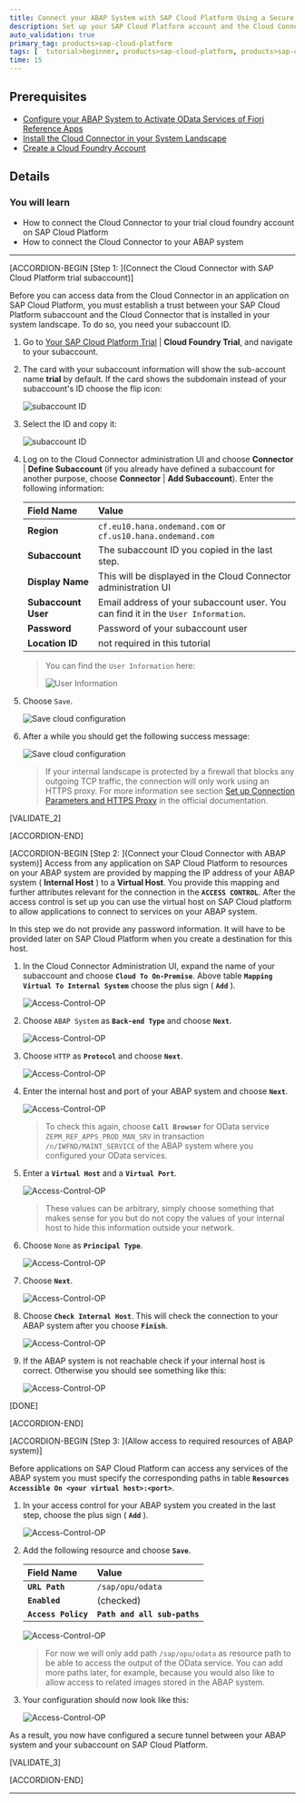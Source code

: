 ```yaml
---
title: Connect your ABAP System with SAP Cloud Platform Using a Secure Tunnel
description: Set up your SAP Cloud Platform account and the Cloud Connector to establish a secure tunnel between SAP Cloud Platform and the Application Server ABAP in your system landscape.
auto_validation: true
primary_tag: products>sap-cloud-platform
tags: [  tutorial>beginner, products>sap-cloud-platform, products>sap-cloud-platform-connectivity ]
time: 15
---
```


## Prerequisites  
  - [Configure your ABAP System to Activate OData Services of Fiori Reference Apps](https://developers.sap.com/tutorials/cp-connectivity-configure-fiori-reference-apps.html)
  - [Install the Cloud Connector in your System Landscape](https://developers.sap.com/tutorials/cp-connectivity-install-cloud-connector.html)
  - [Create a Cloud Foundry Account](https://developers.sap.com/tutorials/cp-cf-create-account.html)

## Details
### You will learn  
  - How to connect the Cloud Connector to your trial cloud foundry account on SAP Cloud Platform
  - How to connect the Cloud Connector to your ABAP system


---

[ACCORDION-BEGIN [Step 1: ](Connect the Cloud Connector with SAP Cloud Platform trial subaccount)]

Before you can access data from the Cloud Connector in an application on SAP Cloud Platform, you must establish a trust between your SAP Cloud Platform subaccount and the Cloud Connector that is installed in your system landscape. To do so, you need your subaccount ID.

1. Go to [Your SAP Cloud Platform Trial](https://account.hanatrial.ondemand.com/cockpit) | **Cloud Foundry Trial**, and navigate to your subaccount.

1. The card with your subaccount information will show the sub-account name **trial** by default. If the card shows the subdomain instead of your subaccount's ID choose the flip icon:

    ![subaccount ID](step-01-Find-Trial-ID-001.png)

1. Select the ID and copy it:

    ![subaccount ID](step-01-Find-Trial-ID-002.png)

1. Log on to the Cloud Connector administration UI and choose **Connector** | **Define Subaccount** (if you already have defined a subaccount for another purpose, choose **Connector** | **Add Subaccount**). Enter the following information:

    |  Field Name            | Value                                                                   |
    |:-----------------------|:------------------------------------------------------------------------|
    |  **Region**            | `cf.eu10.hana.ondemand.com` or `cf.us10.hana.ondemand.com`              |
    |  **Subaccount**        | The subaccount ID you copied in the last step.                          |
    |  **Display Name**      | This will be displayed in the Cloud Connector administration UI         |
    |  **Subaccount User**   | Email address of your subaccount user. You can find it in the `User Information`. |
    |  **Password**          | Password of your subaccount user                                        |
    |  **Location ID**       | not required in this tutorial                                           |
    > You can find the `User Information` here:
    >
    >  ![User Information](step-01-Find-Trial-ID-003.png)

1. Choose `Save`.

    ![Save cloud configuration](step-01-Configure-Cloud-001.png)

1. After a while you should get the following success message:

    ![Save cloud configuration](step-01-Configure-Cloud-002.png)
    > If your internal landscape is protected by a firewall that blocks any outgoing TCP traffic, the connection will only work using an HTTPS proxy. For more information see section [Set up Connection Parameters and HTTPS Proxy](https://help.sap.com/viewer/cca91383641e40ffbe03bdc78f00f681/Cloud/en-US/db9170a7d97610148537d5a84bf79ba2.html#loiodb9170a7d97610148537d5a84bf79ba2__configure_proxy) in the official documentation.

[VALIDATE_2]

[ACCORDION-END]


[ACCORDION-BEGIN [Step 2: ](Connect your Cloud Connector with ABAP system)]
Access from any application on SAP Cloud Platform to resources on your ABAP system are provided by mapping the IP address of your ABAP system ( **Internal Host** ) to a **Virtual Host**. You provide this mapping and further attributes relevant for the connection in the **`ACCESS CONTROL`**. After the access control is set up you can use the virtual host on SAP Cloud platform to allow applications to connect to services on your ABAP system.

In this step we do not provide any password information. It will have to be provided later on SAP Cloud Platform when you create a destination for this host.

1. In the Cloud Connector Administration UI, expand the name of your subaccount and choose **`Cloud To On-Premise`**. Above table **`Mapping Virtual To Internal System`** choose the plus sign ( **`Add`** ).

    ![Access-Control-OP](step-03-Configure-OP-Connection-001.png)

1. Choose `ABAP System` as **`Back-end Type`** and choose **`Next`**.

    ![Access-Control-OP](step-03-Configure-OP-Connection-002.png)

1. Choose `HTTP` as **`Protocol`** and choose **`Next`**.

    ![Access-Control-OP](step-03-Configure-OP-Connection-003.png)

1. Enter the internal host and port of your ABAP system and choose **`Next`**.

    ![Access-Control-OP](step-03-Configure-OP-Connection-004.png)
    > To check this again, choose **`Call Browser`** for OData service `ZEPM_REF_APPS_PROD_MAN_SRV` in transaction `/n/IWFND/MAINT_SERVICE` of the ABAP system where you configured your OData services.

1. Enter a **`Virtual Host`** and a **`Virtual Port`**.

    ![Access-Control-OP](step-03-Configure-OP-Connection-005.png)

    >These values can be arbitrary, simply choose something that makes sense for you but do not copy the     values of your internal host to hide this information outside your network.


1. Choose `None` as **`Principal Type`**.

    ![Access-Control-OP](step-03-Configure-OP-Connection-006.png)

1. Choose **`Next`**.

    ![Access-Control-OP](step-03-Configure-OP-Connection-007.png)

1. Choose **`Check Internal Host`**. This will check the connection to your ABAP system after you choose **`Finish`**.

    ![Access-Control-OP](step-03-Configure-OP-Connection-008.png)

1. If the ABAP system is not reachable check if your internal host is correct. Otherwise you should see something like this:

    ![Access-Control-OP](step-03-Configure-OP-Connection-009.png)

[DONE]

[ACCORDION-END]

[ACCORDION-BEGIN [Step 3: ](Allow access to required resources of ABAP system)]

Before applications on SAP Cloud Platform can access any services of the ABAP system you must specify the corresponding paths in table **`Resources Accessible On <your virtual host>:<port>`**.

1. In your access control for your ABAP system you created in the last step, choose the plus sign ( **`Add`** ).

    ![Access-Control-OP](step-03-Configure-OP-Connection-010.png)

1. Add the following resource and choose **`Save`**.

    | Field Name                     | Value                              |
    |:-------------------------------|:-----------------------------------|
    | **`URL Path`**                 | `/sap/opu/odata`                   |
    | **`Enabled`**                  | (checked)                          |
    | **`Access Policy`**            | **`Path and all sub-paths`**       |

    ![Access-Control-OP](step-03-Configure-OP-Connection-011.png)
    > For now we will only add path `/sap/opu/odata` as resource path to be able to access the output of the OData service. You can add more paths later, for example, because you would also like to allow access to related images stored in the ABAP system.

1. Your configuration should now look like this:

    ![Access-Control-OP](step-03-Configure-OP-Connection-012.png)

As a result, you now have configured a secure tunnel between your ABAP system and your subaccount on SAP Cloud Platform.  

[VALIDATE_3]

[ACCORDION-END]




---
